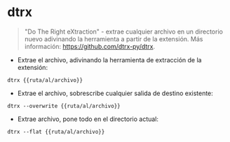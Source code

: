 # dtrx

> "Do The Right eXtraction" - extrae cualquier archivo en un directorio nuevo adivinando la herramienta a partir de la extensión.
> Más información: <https://github.com/dtrx-py/dtrx>.

- Extrae el archivo, adivinando la herramienta de extracción de la extensión:

`dtrx {{ruta/al/archivo}}`

- Extrae el archivo, sobrescribe cualquier salida de destino existente:

`dtrx --overwrite {{ruta/al/archivo}}`

- Extrae archivo, pone todo en el directorio actual:

`dtrx --flat {{ruta/al/archivo}}`
